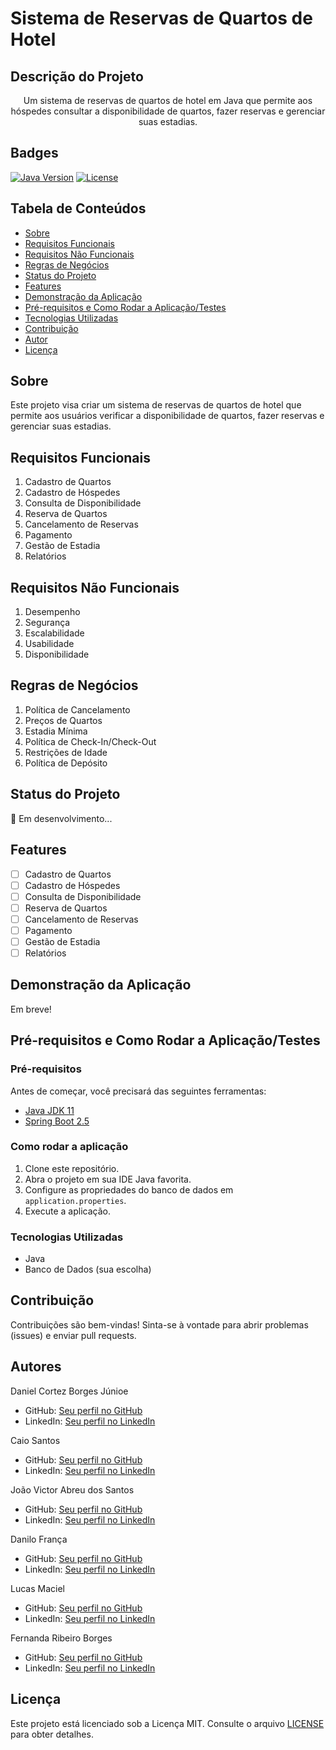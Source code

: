 # Sistema de Reservas de Quartos de Hotel

## Descrição do Projeto
<p align="center">Um sistema de reservas de quartos de hotel em Java que permite aos hóspedes consultar a disponibilidade de quartos, fazer reservas e gerenciar suas estadias.</p>

## Badges
[![Java Version](https://img.shields.io/badge/Java-11-blue)](https://www.oracle.com/java/technologies/javase-jdk11-downloads.html)
[![License](https://img.shields.io/badge/License-MIT-yellow)](LICENSE)

## Tabela de Conteúdos
- [Sobre](#sobre)
- [Requisitos Funcionais](#requisitos-funcionais)
- [Requisitos Não Funcionais](#requisitos-não-funcionais)
- [Regras de Negócios](#regras-de-negócios)
- [Status do Projeto](#status-do-projeto)
- [Features](#features)
- [Demonstração da Aplicação](#demonstração-da-aplicação)
- [Pré-requisitos e Como Rodar a Aplicação/Testes](#pré-requisitos-e-como-rodar-a-aplicação-testes)
- [Tecnologias Utilizadas](#tecnologias-utilizadas)
- [Contribuição](#contribuição)
- [Autor](#autor)
- [Licença](#licença)

## Sobre
Este projeto visa criar um sistema de reservas de quartos de hotel que permite aos usuários verificar a disponibilidade de quartos, fazer reservas e gerenciar suas estadias.

## Requisitos Funcionais
1. Cadastro de Quartos
2. Cadastro de Hóspedes
3. Consulta de Disponibilidade
4. Reserva de Quartos
5. Cancelamento de Reservas
6. Pagamento
7. Gestão de Estadia
8. Relatórios

## Requisitos Não Funcionais
1. Desempenho
2. Segurança
3. Escalabilidade
4. Usabilidade
5. Disponibilidade

## Regras de Negócios
1. Política de Cancelamento
2. Preços de Quartos
3. Estadia Mínima
4. Política de Check-In/Check-Out
5. Restrições de Idade
6. Política de Depósito

## Status do Projeto
🚧 Em desenvolvimento...

## Features
- [ ] Cadastro de Quartos
- [ ] Cadastro de Hóspedes
- [ ] Consulta de Disponibilidade
- [ ] Reserva de Quartos
- [ ] Cancelamento de Reservas
- [ ] Pagamento
- [ ] Gestão de Estadia
- [ ] Relatórios

## Demonstração da Aplicação
Em breve!

## Pré-requisitos e Como Rodar a Aplicação/Testes
### Pré-requisitos
Antes de começar, você precisará das seguintes ferramentas:
- [Java JDK 11](https://www.oracle.com/java/technologies/javase-jdk11-downloads.html)
- [Spring Boot 2.5](https://spring.io/projects/spring-boot)

### Como rodar a aplicação
1. Clone este repositório.
2. Abra o projeto em sua IDE Java favorita.
3. Configure as propriedades do banco de dados em `application.properties`.
4. Execute a aplicação.

### Tecnologias Utilizadas
- Java
- Banco de Dados (sua escolha)

## Contribuição
Contribuições são bem-vindas! Sinta-se à vontade para abrir problemas (issues) e enviar pull requests.

## Autores
Daniel Cortez Borges Júnioe
- GitHub: [Seu perfil no GitHub](https://github.com/Corttez)
- LinkedIn: [Seu perfil no LinkedIn](https://www.linkedin.com/in/seu-usuario/)

Caio Santos
- GitHub: [Seu perfil no GitHub](https://github.com/CaioSan7os)
- LinkedIn: [Seu perfil no LinkedIn](https://www.linkedin.com/in/seu-usuario/)

João Victor Abreu dos Santos
- GitHub: [Seu perfil no GitHub](https://github.com/jvictorabreu)
- LinkedIn: [Seu perfil no LinkedIn](https://www.linkedin.com/in/seu-usuario/)

Danilo França
- GitHub: [Seu perfil no GitHub](https://github.com/dsfdanilo)
- LinkedIn: [Seu perfil no LinkedIn](https://www.linkedin.com/in/seu-usuario/)

Lucas Maciel
- GitHub: [Seu perfil no GitHub](https://github.com/maciel-lucas)
- LinkedIn: [Seu perfil no LinkedIn](https://www.linkedin.com/in/seu-usuario/)

Fernanda Ribeiro Borges 
- GitHub: [Seu perfil no GitHub](https://github.com/BorgesFer)
- LinkedIn: [Seu perfil no LinkedIn](https://www.linkedin.com/in/seu-usuario/)



## Licença
Este projeto está licenciado sob a Licença MIT. Consulte o arquivo [LICENSE](LICENSE) para obter detalhes.
